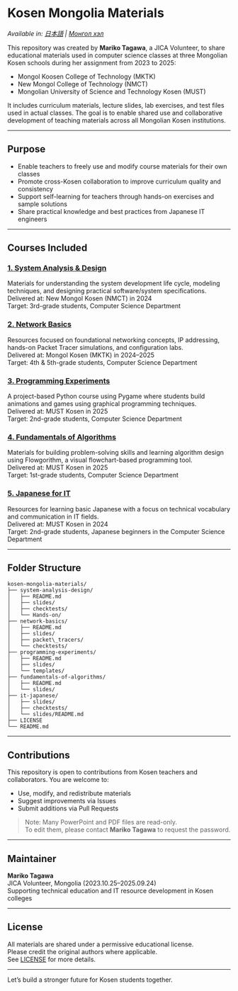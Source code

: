 # Kosen Mongolia Materials

*Available in: [日本語](./README.ja.md) | [Монгол хэл](./README.mn.md)*

This repository was created by **Mariko Tagawa**, a JICA Volunteer, to share educational materials used in computer science classes at three Mongolian Kosen schools during her assignment from 2023 to 2025:

- Mongol Koosen College of Technology (MKTK)  
- New Mongol College of Technology (NMCT)  
- Mongolian University of Science and Technology Kosen (MUST)

It includes curriculum materials, lecture slides, lab exercises, and test files used in actual classes. The goal is to enable shared use and collaborative development of teaching materials across all Mongolian Kosen institutions.

---

## Purpose

- Enable teachers to freely use and modify course materials for their own classes  
- Promote cross-Kosen collaboration to improve curriculum quality and consistency  
- Support self-learning for teachers through hands-on exercises and sample solutions  
- Share practical knowledge and best practices from Japanese IT engineers

---

## Courses Included

### [1. System Analysis & Design](./system-analysis-design/)  
Materials for understanding the system development life cycle, modeling techniques, and designing practical software/system specifications.  
Delivered at: New Mongol Kosen (NMCT) in 2024  
Target: 3rd-grade students, Computer Science Department

### [2. Network Basics](./network-basics/)  
Resources focused on foundational networking concepts, IP addressing, hands-on Packet Tracer simulations, and configuration labs.  
Delivered at: Mongol Kosen (MKTK) in 2024–2025  
Target: 4th & 5th-grade students, Computer Science Department

### [3. Programming Experiments](./programming-experiments/)  
A project-based Python course using Pygame where students build animations and games using graphical programming techniques.  
Delivered at: MUST Kosen in 2025  
Target: 2nd-grade students, Computer Science Department

### [4. Fundamentals of Algorithms](./fundamentals-of-algorithms/)  
Materials for building problem-solving skills and learning algorithm design using Flowgorithm, a visual flowchart-based programming tool.  
Delivered at: MUST Kosen in 2025  
Target: 1st-grade students, Computer Science Department

### [5. Japanese for IT](./it-japanese/slides/)  
Resources for learning basic Japanese with a focus on technical vocabulary and communication in IT fields.  
Delivered at: MUST Kosen in 2024  
Target: 2nd-grade students, Japanese beginners in the Computer Science Department

---

## Folder Structure

```
kosen-mongolia-materials/
├── system-analysis-design/
│   ├── README.md
│   ├── slides/
│   ├── checktests/
│   └── Hands-on/
├── network-basics/
│   ├── README.md
│   ├── slides/
│   ├── packet\_tracers/
│   └── checktests/
├── programming-experiments/
│   ├── README.md
│   ├── slides/
│   └── templates/
├── fundamentals-of-algorithms/
│   ├── README.md
│   └── slides/
├── it-japanese/
│   ├── slides/
│   ├── checktests/
│   └── slides/README.md
├── LICENSE
└── README.md
```
---

## Contributions

This repository is open to contributions from Kosen teachers and collaborators. You are welcome to:

- Use, modify, and redistribute materials  
- Suggest improvements via Issues  
- Submit additions via Pull Requests  

> Note: Many PowerPoint and PDF files are read-only.  
> To edit them, please contact **Mariko Tagawa** to request the password.

---

## Maintainer

**Mariko Tagawa**  
JICA Volunteer, Mongolia (2023.10.25–2025.09.24)  
Supporting technical education and IT resource development in Kosen colleges

---

## License

All materials are shared under a permissive educational license.  
Please credit the original authors where applicable.  
See [LICENSE](./LICENSE) for more details.

---

Let’s build a stronger future for Kosen students together.

